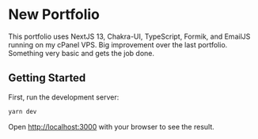# New Portfolio

This portfolio uses NextJS 13, Chakra-UI, TypeScript, Formik, and EmailJS running on my cPanel VPS. Big improvement over the last portfolio. Something very basic and gets the job done.


## Getting Started

First, run the development server:

```bash
yarn dev
```

Open [http://localhost:3000](http://localhost:3000) with your browser to see the result.
